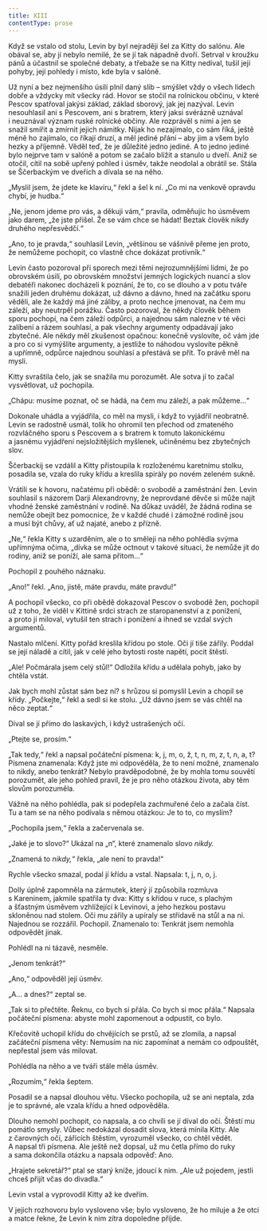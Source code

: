 ```yaml
---
title: XIII
contentType: prose
---
```


Když se vstalo od stolu, Levin by byl nejraději šel za Kitty do salónu. Ale obával se, aby jí nebylo nemilé, že se jí tak nápadně dvoří. Setrval v kroužku pánů a účastnil se společné debaty, a třebaže se na Kitty nedíval, tušil její pohyby, její pohledy i místo, kde byla v salóně.

Už nyní a bez nejmenšího úsilí plnil daný slib – smýšlet vždy o všech lidech dobře a vždycky mít všecky rád. Hovor se stočil na rolnickou občinu, v které Pescov spatřoval jakýsi základ, základ sborový, jak jej nazýval. Levin nesouhlasil ani s Pescovem, ani s bratrem, který jaksi svérázně uznával i neuznával význam ruské rolnické občiny. Ale rozprávěl s nimi a jen se snažil smířit a zmírnit jejich námitky. Nijak ho nezajímalo, co sám říká, ještě méně ho zajímalo, co říkají druzí, a měl jediné přání – aby jim a všem bylo hezky a příjemně. Věděl teď, že je důležité jedno jediné. A to jedno jediné bylo nejprve tam v salóně a potom se začalo blížit a stanulo u dveří. Aniž se otočil, cítil na sobě upřený pohled i úsměv, takže neodolal a obrátil se. Stála se Ščerbackým ve dveřích a dívala se na něho.

„Myslil jsem, že jdete ke klavíru,“ řekl a šel k ní. „Co mi na venkově opravdu chybí, je hudba.“

„Ne, jenom jdeme pro vás, a děkuji vám,“ pravila, odměňujíc ho úsměvem jako darem, „že jste přišel. Že se vám chce se hádat! Beztak člověk nikdy druhého nepřesvědčí.“

„Ano, to je pravda,“ souhlasil Levin, „většinou se vášnivě přeme jen proto, že nemůžeme pochopit, co vlastně chce dokázat protivník.“

Levin často pozoroval při sporech mezi těmi nejrozumnějšími lidmi, že po obrovském úsilí, po obrovském množství jemných logických nuancí a slov debatéři nakonec docházeli k poznání, že to, co se dlouho a v potu tváře snažili jeden druhému dokázat, už dávno a dávno, hned na začátku sporu věděli, ale že každý má jiné záliby, a proto nechce jmenovat, na čem mu záleží, aby neutrpěl porážku. Často pozoroval, že někdy člověk během sporu pochopí, na čem záleží odpůrci, a najednou sám nalezne v té věci zalíbení a rázem souhlasí, a pak všechny argumenty odpadávají jako zbytečné. Ale někdy měl zkušenost opačnou: konečně vyslovíte, oč vám jde a pro co si vymýšlíte argumenty, a jestliže to náhodou vyslovíte pěkně a upřímně, odpůrce najednou souhlasí a přestává se přít. To právě měl na mysli.

Kitty svraštila čelo, jak se snažila mu porozumět. Ale sotva jí to začal vysvětlovat, už pochopila.

„Chápu: musíme poznat, oč se hádá, na čem mu záleží, a pak můžeme…“

Dokonale uhádla a vyjádřila, co měl na mysli, i když to vyjádřil neobratně. Levin se radostně usmál, tolik ho ohromil ten přechod od zmateného rozvláčného sporu s Pescovem a s bratrem k tomuto lakonickému a jasnému vyjádření nejsložitějších myšlenek, učiněnému bez zbytečných slov.

Ščerbackij se vzdálil a Kitty přistoupila k rozloženému karetnímu stolku, posadila se, vzala do ruky křídu a kreslila spirály po novém zeleném sukně.

Vrátili se k hovoru, načatému při obědě: o svobodě a zaměstnání žen. Levin souhlasil s názorem Darji Alexandrovny, že neprovdané děvče si může najít vhodné ženské zaměstnání v rodině. Na důkaz uváděl, že žádná rodina se nemůže obejít bez pomocnice, že v každé chudé i zámožné rodině jsou a musí být chůvy, ať už najaté, anebo z přízně.

„Ne,“ řekla Kitty s uzarděním, ale o to směleji na něho pohlédla svýma upřímnýma očima, „dívka se může octnout v takové situaci, že nemůže jít do rodiny, aniž se poníží, ale sama přitom…“

Pochopil z pouhého náznaku.

„Ano!“ řekl. „Ano, jistě, máte pravdu, máte pravdu!“

A pochopil všecko, co při obědě dokazoval Pescov o svobodě žen, pochopil už z toho, že viděl v Kittině srdci strach ze staropanenství a z ponížení, a proto ji miloval, vytušil ten strach i ponížení a ihned se vzdal svých argumentů.

Nastalo mlčení. Kitty pořád kreslila křídou po stole. Oči jí tiše zářily. Poddal se její náladě a cítil, jak v celé jeho bytosti roste napětí, pocit štěstí.

„Ale! Počmárala jsem celý stůl!“ Odložila křídu a udělala pohyb, jako by chtěla vstát.

Jak bych mohl zůstat sám bez ní? s hrůzou si pomyslil Levin a chopil se křídy. „Počkejte,“ řekl a sedl si ke stolu. „Už dávno jsem se vás chtěl na něco zeptat.“

Díval se jí přímo do laskavých, i když ustrašených očí.

„Ptejte se, prosím.“

„Tak tedy,“ řekl a napsal počáteční písmena: k, j, m, o, ž, t, n, m, z, t, n, a, t? Písmena znamenala: Když jste mi odpověděla, že to není možné, znamenalo to nikdy, anebo tenkrát? Nebylo pravděpodobné, že by mohla tomu souvětí porozumět, ale jeho pohled pravil, že je pro něho otázkou života, aby těm slovům porozuměla.

Vážně na něho pohlédla, pak si podepřela zachmuřené čelo a začala číst. Tu a tam se na něho podívala s němou otázkou: Je to to, co myslím?

„Pochopila jsem,“ řekla a začervenala se.

„Jaké je to slovo?“ Ukázal na „n“, které znamenalo slovo _nikdy._

„Znamená to _nikdy,“_ řekla, „ale není to pravda!“

Rychle všecko smazal, podal jí křídu a vstal. Napsala: t, j, n, o, j.

Dolly úplně zapomněla na zármutek, který jí způsobila rozmluva s Kareninem, jakmile spatřila ty dva: Kitty s křídou v ruce, s plachým a šťastným úsměvem vzhlížející k Levinovi, a jeho hezkou postavu skloněnou nad stolem. Oči mu zářily a upíraly se střídavě na stůl a na ni. Najednou se rozzářil. Pochopil. Znamenalo to: Tenkrát jsem nemohla odpovědět jinak.

Pohlédl na ni tázavě, nesměle.

„Jenom tenkrát?“

„Ano,“ odpověděl její úsměv.

„A… a dnes?“ zeptal se.

„Tak si to přečtěte. Řeknu, co bych si přála. Co bych si moc přála.“ Napsala počáteční písmena: abyste mohl zapomenout a odpustit, co bylo.

Křečovitě uchopil křídu do chvějících se prstů, až se zlomila, a napsal začáteční písmena věty: Nemusím na nic zapomínat a nemám co odpouštět, nepřestal jsem vás milovat.

Pohlédla na něho a ve tváři stále měla úsměv.

„Rozumím,“ řekla šeptem.

Posadil se a napsal dlouhou větu. Všecko pochopila, už se ani neptala, zda je to správné, ale vzala křídu a hned odpověděla.

Dlouho nemohl pochopit, co napsala, a co chvíli se jí díval do očí. Štěstí mu pomátlo smysly. Vůbec nedokázal dosadit slova, která mínila Kitty. Ale z čarovných očí, zářících štěstím, vyrozuměl všecko, co chtěl vědět. A napsal tři písmena. Ale ještě než dopsal, už mu četla přímo do ruky a sama dokončila otázku a napsala odpověď: Ano.

„Hrajete sekretář?“ ptal se starý kníže, jdoucí k nim. „Ale už pojedem, jestli chceš přijít včas do divadla.“

Levin vstal a vyprovodil Kitty až ke dveřím.

V jejich rozhovoru bylo vysloveno vše; bylo vysloveno, že ho miluje a že otci a matce řekne, že Levin k nim zítra dopoledne přijde.
